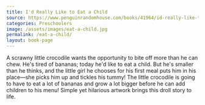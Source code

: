 ```yaml
---
title: I'd Really Like to Eat a Child
source: https://www.penguinrandomhouse.com/books/41964/id-really-like-to-eat-a-child-by-sylviane-donnio-illustrated-by-dorothee-de-monfreid/
categories: Preschoolers
image: /assets/images/eat-a-child.jpg
permalink: /eat-a-child/
layout: book-page
---
```

A scrawny little crocodile wants the opportunity to bite off more than he can chew. He's tired of bananas; today he'd like to eat a child. But he's smaller than he thinks, and the little girl he chooses for his first meal puts him in his place—she picks him up and tickles his tummy! The little crocodile is going to have to eat a lot of bananas and grow a lot bigger before he can add children to his menu! Simple yet hilarious artwork brings this droll story to life.
